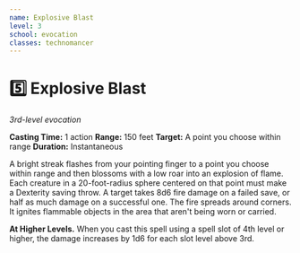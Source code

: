 ```yaml
---
name: Explosive Blast
level: 3
school: evocation
classes: technomancer
---
```


# :five: Explosive Blast

_3rd-level evocation_

**Casting Time:** 1 action
**Range:** 150 feet
**Target:** A point you choose within range
**Duration:** Instantaneous

A bright streak flashes from your pointing finger to a point you choose within range and then blossoms with a low roar into an explosion of flame. Each creature in a 20-foot-radius sphere centered on that point must make a Dexterity saving throw. A target takes 8d6 fire damage on a failed save, or half as much damage on a successful one.
The fire spreads around corners. It ignites flammable objects in the area that aren't being worn or carried.

**At Higher Levels.** When you cast this spell using a spell slot of 4th level or higher, the damage increases by 1d6 for each slot level above 3rd.
